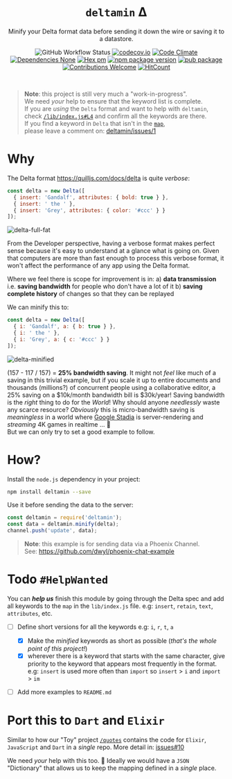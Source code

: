 <div align="center">

# `deltamin` Δ

Minify your Delta format data
before sending it down the wire
or saving it to a datastore.

![GitHub Workflow Status](https://img.shields.io/github/actions/workflow/status/dwyl/terminate/js.yml?label=build&style=flat-square&branch=main)
[![codecov.io](https://img.shields.io/codecov/c/github/dwyl/deltamin/main.svg?style=flat-square)](http://codecov.io/github/dwyl/deltamin?branch=main)
[![Code Climate](https://img.shields.io/codeclimate/maintainability/dwyl/learn-tape.svg?style=flat-square)](https://codeclimate.com/github/dwyl/deltamin)
[![Dependencies None](https://img.shields.io/badge/dependencies-none-brightgreen.svg?style=flat-square)](https://github.com/dwyl/deltamin)
[![Hex pm](http://img.shields.io/hexpm/v/quotes.svg?style=flat-square)](https://hex.pm/packages/quotes)
[![npm package version](https://img.shields.io/npm/v/deltamin.svg?style=flat-square)](https://www.npmjs.com/package/deltamin)
[![pub package](https://img.shields.io/pub/v/deltamin.svg?style=flat-square)](https://pub.dev/packages/deltamin)
[![Contributions Welcome](https://img.shields.io/badge/contributions-welcome-brightgreen.svg?style=flat-square)](https://github.com/dwyl/deltamin/issues)
[![HitCount](http://hits.dwyl.com/dwyl/deltamin.svg)](http://hits.dwyl.com/dwyl/deltamin)

</div>

<br />

> **Note**: this project is still very much a "work-in-progress". <br />
> We need _your_ help to ensure that the keyword list is complete. <br />
> If you are _using_ the `Delta` format and want to help with `deltamin`, <br />
> check [`/lib/index.js#L4`](https://github.com/dwyl/deltamin/blob/c32f1d02b412b244e1f68d9f2c512e577c040972/lib/index.js#L4) and confirm all the keywords are there. <br />
If you find a keyword in `Delta` that isn't in the
[`map`](https://github.com/dwyl/deltamin/blob/c32f1d02b412b244e1f68d9f2c512e577c040972/lib/index.js#L4), <br />
please leave a comment on:
[deltamin/issues/1](https://github.com/dwyl/deltamin/issues/1)


# Why

The Delta format https://quilljs.com/docs/delta is quite _verbose_:

```js
const delta = new Delta([
  { insert: 'Gandalf', attributes: { bold: true } },
  { insert: ' the ' },
  { insert: 'Grey', attributes: { color: '#ccc' } }
]);
```
![delta-full-fat](https://user-images.githubusercontent.com/194400/83935475-d0104a80-a7b1-11ea-887c-dd43a415816f.png)

From the Developer perspective,
having a verbose format makes perfect sense
because it's easy to understand at a glance what is going on.
Given that computers are more than fast enough
to process this verbose format,
it won't affect the performance
of any app using the Delta format.

Where we feel there is scope for improvement is in:
a) **data transmission**
i.e. **saving bandwidth** for people who don't have a lot of it
b) **saving complete history** of changes so that they can be replayed

We can minify this to:

```js
const delta = new Delta([
  { i: 'Gandalf', a: { b: true } },
  { i: ' the ' },
  { i: 'Grey', a: { c: '#ccc' } }
]);
```

![delta-minified](https://user-images.githubusercontent.com/194400/83935485-dc94a300-a7b1-11ea-9f89-e9760f56e093.png)

(157 - 117 / 157) = **25% bandwidth saving**.
It might not _feel_ like much of a saving in this trivial example,
but if you scale it up to entire documents
and thousands (millions?) of concurrent people using a collaborative editor,
a 25% saving on a $10k/month bandwidth bill is $30k/year!
Saving bandwidth is the _right_ thing to do for the _World_!
Why should anyone _needlessly_ waste any scarce resource?
_Obviously_ this is micro-bandwidth saving is _meaningless_
in a world where
[Google Stadia](https://en.wikipedia.org/wiki/Google_Stadia)
is server-rendering and _streaming_ 4K games in realtime ... 🤦  
But we can only try to set a good example to follow.

# How?

Install the `node.js` dependency in your project:

```sh
npm install deltamin --save
```

Use it before sending the data to the server:

```js
const deltamin = require('deltamin');
const data = deltamin.minify(delta);
channel.push('update', data);
```

> **Note**: this example is for sending data via a Phoenix Channel. <br />
See: https://github.com/dwyl/phoenix-chat-example




# Todo `#HelpWanted`

You can ***help us*** finish this module
by going through the Delta spec and add all keywords to the `map`
in the `lib/index.js` file.
  e.g: `insert`, `retain`, `text`, `attributes`, etc.
+ [ ] Define short versions for all the keywords
  e.g: `i`, `r`, `t`, `a`
  + [x] Make the _minified_ keywords as short as possible
  (_that's the whole point of this project!_)
  + [x] wherever there is a keyword that starts with the same character,
  give priority to the keyword that appears most frequently in the format.
  e.g: `insert` is used more often than `import`
  so `insert` > `i` and `import` > `im`
+ [ ] Add more examples to `README.md`


# Port this to `Dart` and `Elixir`

Similar to how our "Toy" project 
[`/quotes`](https://github.com/dwyl/quotes)
contains the code for `Elixir`, `JavaScript` and `Dart` 
in a _single_ repo.
More detail in: 
[issues#10](https://github.com/dwyl/deltamin/issues/10)

We need _your_ help with this too. 🙏
Ideally we would have a `JSON` "Dictionary"
that allows us to keep the mapping defined in a _single_ place. 
